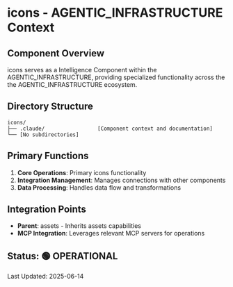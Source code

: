 # icons - AGENTIC_INFRASTRUCTURE Context

## Component Overview

icons serves as a Intelligence Component within the AGENTIC_INFRASTRUCTURE, providing specialized functionality across the the AGENTIC_INFRASTRUCTURE ecosystem.

## Directory Structure

```
icons/
├── .claude/                 [Component context and documentation]
└── [No subdirectories]
```

## Primary Functions

1. **Core Operations**: Primary icons functionality
2. **Integration Management**: Manages connections with other components
3. **Data Processing**: Handles data flow and transformations

## Integration Points

- **Parent**: assets - Inherits assets capabilities
- **MCP Integration**: Leverages relevant MCP servers for operations
  
## Status: 🟢 OPERATIONAL

Last Updated: 2025-06-14
